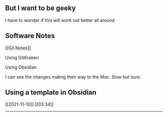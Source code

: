 ## But I want to be geeky

I have to wonder if this will work out better all around

## Software Notes

[[Git Notes]]

Using GitKraken

Using Obsidian


I can see the changes makng their way to the Mac. Slow but sure.

## Using a template in Obsidian

[[2021-11-10]]
[[03:34]]

---
